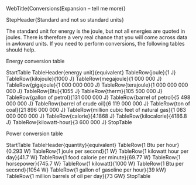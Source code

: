 WebTitle{Conversions(Expansion &ndash; tell me more)}

StepHeader{Standard and not so standard units}

The standard unit for energy is the joule, but not all energies are quoted in joules. There is therefore a very real chance that you will come across data in awkward units. If you need to perform conversions, the following tables should help.

Energy conversion table

StartTable
TableHeader{energy unit}{equivalent}
TableRow{joule}{1 J}
TableRow{kilojoule}{1000 J}
TableRow{megajoule}{1 000 000 J}
TableRow{gigajoule}{1 000 000 000 J}
TableRow{terajoule}{1 000 000 000 000 J}
TableRow{Btu}{1055 J}
TableRow{therm}{105 500 000 J}
TableRow{gallon of petrol}{131 000 000 J}
TableRow{barrel of petrol}{5 498 000 000 J}
TableRow{barrel of crude oil}{6 119 000 000 J}
TableRow{ton of coal}{21 896 000 000 J}
TableRow{million cubic feet of natural gas}{1 083 000 000 000 J}
TableRow{calorie}{4.1868 J}
TableRow{kilocalorie}{4186.8 J}
TableRow{kilowatt-hour}{3 600 000 J}
StopTable

Power conversion table

StartTable
TableHeader{quantity}{equivalent}
TableRow{1 Btu per hour}{0.293 W}
TableRow{1 joule per second}{1 W}
TableRow{1 kilowatt hour per day}{41.7 W}
TableRow{1 food calorie per minute}{69.77 W}
TableRow{1 horsepower}{745.7 W}
TableRow{1 kilowatt}{1000 W}
TableRow{1 Btu per second}{1054 W}
TableRow{1 gallon of gasoline per hour}{39 kW}
TableRow{1 million barrels of oil per day}{73 GW}
StopTable
